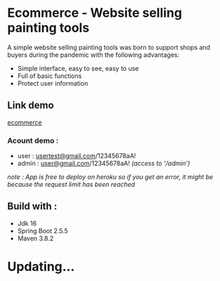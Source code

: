 # Ecommerce - Website selling painting tools
A simple website selling painting tools was born to support shops and buyers during the pandemic with the following advantages:
* Simple interface, easy to see, easy to use
* Full of basic functions
* Protect user information

## Link demo  
[ecommerce](https://do-pham.herokuapp.com/)  

### Acount demo :  
* user  : usertest@gmail.com/12345678aA!
* admin : user@gmail.com/12345678aA! *(access to '/admin')*

*note : App is free to deploy on heroku so if you get an error, it might be because the request limit has been reached*

## Build with :  
* Jdk 16
* Spring Boot 2.5.5
* Maven 3.8.2

# Updating...
 
